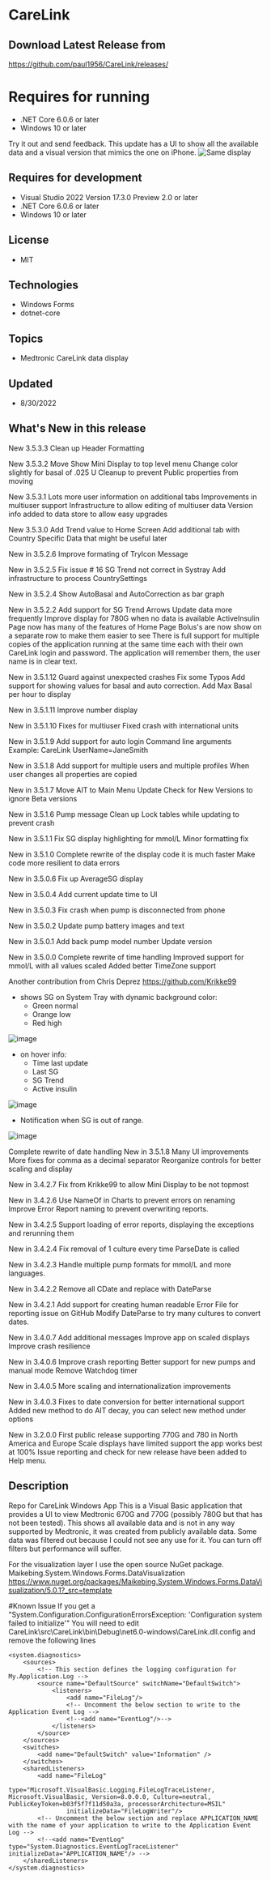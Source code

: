 # CareLink

## Download Latest Release from
https://github.com/paul1956/CareLink/releases/

# Requires for running
- .NET Core 6.0.6 or later
- Windows 10 or later

Try it out and send feedback.
This update has a UI to show all the available data and a visual version that mimics the one on iPhone.
![Same display](https://github.com/paul1956/CareLink/blob/master/Screenshot%202021-05-16%20050718.png?raw=true)

## Requires for development
- Visual Studio 2022 Version 17.3.0 Preview 2.0 or later
- .NET Core 6.0.6 or later
- Windows 10 or later

## License
- MIT

## Technologies
  - Windows Forms
  - dotnet-core

## Topics
- Medtronic CareLink data display

## Updated
- 8/30/2022

## What's New in this release
  New 3.5.3.3
  Clean up Header Formatting

  New 3.5.3.2
  Move Show Mini Display to top level menu
  Change color slightly for basal of .025 U
  Cleanup to prevent Public properties from moving

  New 3.5.3.1
  Lots more user information on additional tabs
  Improvements in multiuser support
  Infrastructure to allow editing of multiuser data
  Version info added to data store to allow easy upgrades

  New 3.5.3.0
  Add Trend value to Home Screen
  Add additional tab with Country Specific Data that might be useful later

  New in 3.5.2.6
  Improve formating of TryIcon Message

  New in 3.5.2.5
  Fix issue # 16 SG Trend not correct in Systray
  Add infrastructure to process CountrySettings

  New in 3.5.2.4
  Show AutoBasal and AutoCorrection as bar graph

  New in 3.5.2.2
  Add support for SG Trend Arrows
  Update data more frequently
  Improve display for 780G when no data is available
  ActiveInsulin Page now has many of the features of Home Page
  Bolus's are now show on a separate row to make them easier to see
  There is full support for multiple copies of the application
    running at the same time each with their own CareLink
    login and password. The application will remember them,
    the user name is in clear text.

  New in 3.5.1.12
  Guard against unexpected crashes
  Fix some Typos
  Add support for showing values for basal and auto correction.
  Add Max Basal per hour to display

  New in 3.5.1.11
  Improve number display

  New in 3.5.1.10
  Fixes for multiuser
  Fixed crash with international units

   New in 3.5.1.9
   Add support for auto login
   Command line arguments
    Example: CareLink UserName=JaneSmith

   New in 3.5.1.8
   Add support for multiple users and multiple profiles
   When user changes all properties are copied


  New in 3.5.1.7
  Move AIT to Main Menu
  Update Check for New Versions to ignore Beta versions

  New in 3.5.1.6
  Pump message Clean up
  Lock tables while updating to prevent crash

  New in 3.5.1.1
  Fix SG display highlighting for mmol/L
  Minor formatting fix

  New in 3.5.1.0
  Complete rewrite of the display code it is much faster
  Make code more resilient to data errors

  New in 3.5.0.6
  Fix up AverageSG display

  New in 3.5.0.4
  Add current update time to UI

  New in 3.5.0.3
  Fix crash when pump is disconnected from phone

  New in 3.5.0.2
  Update pump battery images and text

  New in 3.5.0.1
  Add back pump model number
  Update version

  New in 3.5.0.0
  Complete rewrite of time handling
  Improved support for mmol/L with all values scaled
  Added better TimeZone support

  Another contribution from Chris Deprez https://github.com/Krikke99
  - shows SG on System Tray with dynamic background color:
    - Green normal
    - Orange low
    - Red high
  
![image](https://user-images.githubusercontent.com/4416348/182358729-dfcf680b-4127-4505-9e59-be7250b25383.png)

- on hover info:
    - Time last update
    - Last SG
    - SG Trend
    - Active insulin
    
![image](https://user-images.githubusercontent.com/4416348/182360137-ff7b0075-eb88-4a6b-bb92-18d4d4117e16.png)

- Notification when SG is out of range.

![image](https://user-images.githubusercontent.com/4416348/182361568-2a3d91c2-94a7-4275-911c-187150f5319d.png)

  Complete rewrite of date handling
  New in 3.5.1.8
  Many UI improvements
  More fixes for comma as a decimal separator
  Reorganize controls for better scaling and display  

  New in 3.4.2.7
  Fix from Krikke99 to allow Mini Display to be not topmost
  
  New in 3.4.2.6
  Use NameOf in Charts to prevent errors on renaming
  Improve Error Report naming to prevent overwriting reports.

  New in 3.4.2.5
  Support loading of error reports, displaying the exceptions and rerunning them

  New in 3.4.2.4
  Fix removal of 1 culture every time ParseDate is called

  New in 3.4.2.3
  Handle multiple pump formats for mmol/L and more languages.

  New in 3.4.2.2
  Remove all CDate and replace with DateParse

  New in 3.4.2.1
  Add support for creating human readable Error File for reporting issue on GitHub
  Modify DateParse to try many cultures to convert dates.

  New in 3.4.0.7
  Add additional messages
  Improve app on scaled displays
  Improve crash resilience

  New in 3.4.0.6
  Improve crash reporting
  Better support for new pumps and manual mode
  Remove Watchdog timer

  New in 3.4.0.5
  More scaling and internationalization improvements

  New in 3.4.0.3
  Fixes to date conversion for better international support
  Added new method to do AIT decay, you can select new method under options

  New in 3.2.0.0
  First public release supporting 770G and 780 in North America and Europe
  Scale displays have limited support the app works best at 100%
  Issue reporting and check for new release have been added to Help menu.

## Description

Repo for CareLink Windows App
This is a Visual Basic application that provides a UI to view Medtronic 670G and 770G (possibly 780G but that has not been tested).
This shows all available data and is not in any way supported by Medtronic, it was created from publicly available data.
Some data was filtered out because I could not see any use for it. You can turn off filters but performance will suffer.

For the visualization layer I use the open source NuGet package.
Maikebing.System.Windows.Forms.DataVisualization
https://www.nuget.org/packages/Maikebing.System.Windows.Forms.DataVisualization/5.0.1?_src=template


#Known Issue
If you get a "System.Configuration.ConfigurationErrorsException: 'Configuration system failed to initialize'"
You will need to edit CareLink\src\CareLink\bin\Debug\net6.0-windows\CareLink.dll.config and remove the following lines
```
<system.diagnostics>
    <sources>
        <!-- This section defines the logging configuration for My.Application.Log -->
        <source name="DefaultSource" switchName="DefaultSwitch">
            <listeners>
                <add name="FileLog"/>
                <!-- Uncomment the below section to write to the Application Event Log -->
                <!--<add name="EventLog"/>-->
            </listeners>
        </source>
    </sources>
    <switches>
        <add name="DefaultSwitch" value="Information" />
    </switches>
    <sharedListeners>
        <add name="FileLog"
                type="Microsoft.VisualBasic.Logging.FileLogTraceListener, Microsoft.VisualBasic, Version=8.0.0.0, Culture=neutral, PublicKeyToken=b03f5f7f11d50a3a, processorArchitecture=MSIL"
                initializeData="FileLogWriter"/>
        <!-- Uncomment the below section and replace APPLICATION_NAME with the name of your application to write to the Application Event Log -->
        <!--<add name="EventLog" type="System.Diagnostics.EventLogTraceListener" initializeData="APPLICATION_NAME"/> -->
    </sharedListeners>
</system.diagnostics>
```
